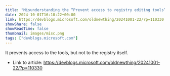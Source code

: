 ```yaml
---
title: "Misunderstanding the “Prevent access to registry editing tools” policy"
date: 2024-10-01T16:10:22+00:00
link: https://devblogs.microsoft.com/oldnewthing/20241001-22/?p=110330
showShare: false
showReadTime: false
thumbnail: images/misc.png
tags: ["devblogs.microsoft.com"]
---
```

It prevents access to the tools, but not to the registry itself.

- Link to article: https://devblogs.microsoft.com/oldnewthing/20241001-22/?p=110330